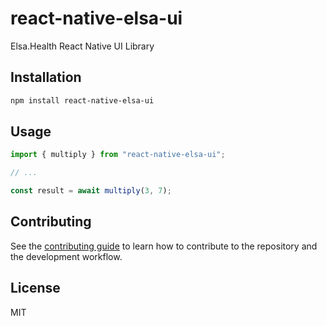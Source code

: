 # react-native-elsa-ui

Elsa.Health React Native UI Library

## Installation

```sh
npm install react-native-elsa-ui
```

## Usage

```js
import { multiply } from "react-native-elsa-ui";

// ...

const result = await multiply(3, 7);
```

## Contributing

See the [contributing guide](CONTRIBUTING.md) to learn how to contribute to the repository and the development workflow.

## License

MIT

